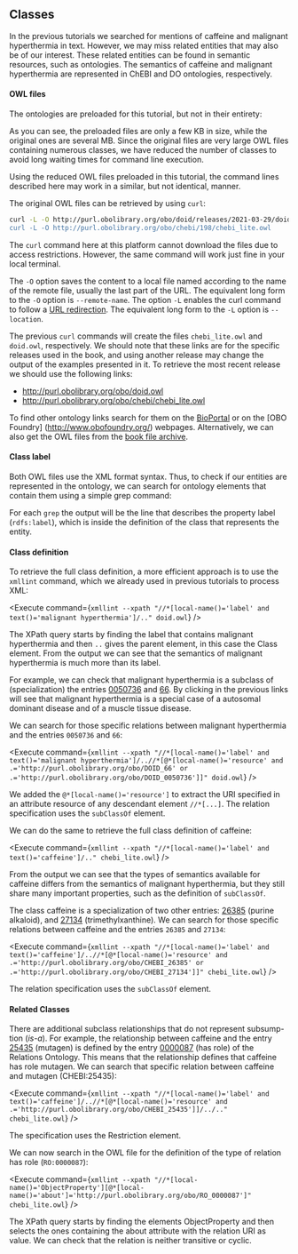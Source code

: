 <script>
import Alert from "$components/Alert.svelte";
import Execute from "$components/Execute.svelte";
</script>

## Classes

In the previous tutorials we searched for mentions of caffeine and malignant
hyperthermia in text. However, we may miss related entities that may also
be of our interest. These related entities can be found in semantic resources,
such as ontologies. The semantics of caffeine and malignant hyperthermia are
represented in ChEBI and DO ontologies, respectively.

#### OWL files

The ontologies are preloaded for this tutorial, but not in their entirety:

<Execute command="du -h *.owl " />

As you can see, the preloaded files are only a few KB in size, while the original ones are several MB. Since the original files are very large OWL files containing numerous classes, we have reduced the number of classes to avoid long waiting times for command line execution.

<Alert>
Using the reduced OWL files preloaded in this tutorial, the command lines described here may work in a similar, but not identical, manner.
</Alert>

The original OWL files can be retrieved by using `curl`:

```bash
curl -L -O http://purl.obolibrary.org/obo/doid/releases/2021-03-29/doid.owl"
curl -L -O http://purl.obolibrary.org/obo/chebi/198/chebi_lite.owl
```

<Alert>The `curl` command here at this platform cannot download the files due to access restrictions. However, the same command will work just fine in your local terminal.</Alert>

The `-O` option saves the content to a local file named according to the name
of the remote file, usually the last part of the URL. The equivalent long form
to the `-O` option is `--remote-name`. The option `-L` enables the curl command to follow a [URL redirection](https://en.wikipedia.org/wiki/URL_redirection). The equivalent long form to the `-L`
option is `--location`.

The previous `curl` commands will create the files `chebi_lite.owl` and `doid.owl`, respectively.
We should note that these links are for the specific releases used in the book, and using another release may change the output of the examples presented in it.
To retrieve the most recent release we should use the following links:

- http://purl.obolibrary.org/obo/doid.owl
- http://purl.obolibrary.org/obo/chebi/chebi_lite.owl

To find other ontology links search for them on the [BioPortal](http://bioportal.bioontology.org/) or on the
[OBO Foundry] (http://www.obofoundry.org/) webpages. Alternatively, we can also get the OWL files from the [book file archive](http://labs.rd.ciencias.ulisboa.pt/book/).

#### Class label

Both OWL files use the XML format syntax. Thus, to check if our entities are
represented in the ontology, we can search for ontology elements that contain
them using a simple grep command:

<Execute command="grep '>malignant hyperthermia<' doid.owl" />

<Execute command="grep '>caffeine<' chebi_lite.owl" />

For each `grep` the output will be the line that describes the property label
(`rdfs:label`), which is inside the definition of the class that represents the
entity.

#### Class definition

To retrieve the full class definition, a more efficient approach is to use the
`xmllint` command, which we already used in previous tutorials to process XML:

<Execute command={`xmllint --xpath "//*[local-name()='label' and text()='malignant hyperthermia']/.." doid.owl`} />

The XPath query starts by finding the label that contains malignant hyperthermia and then `..` gives the parent element, in this case the Class element. From the output we can see that the semantics of malignant hyperthermia is much more than its label.

For example, we can check that malignant hyperthermia is a subclass of
(specialization) the entries [0050736](http://purl.obolibrary.org/obo/DOID_0050735) and [66](http://purl.obolibrary.org/obo/DOID_66). By clicking in the previous links will see
that malignant hyperthermia is a special case of a autosomal dominant disease
and of a muscle tissue disease.

We can search for those specific relations between malignant hyperthermia and the entries `0050736` and `66`:

<Execute command={`xmllint --xpath "//*[local-name()='label' and text()='malignant hyperthermia']/..//*[@*[local-name()='resource' and .='http://purl.obolibrary.org/obo/DOID_66' or .='http://purl.obolibrary.org/obo/DOID_0050736']]" doid.owl`} />

We added the `@*[local-name()='resource']` to extract the URI specified in an attribute resource of any descendant element `//*[...]`.
The relation specification uses the `subClassOf` element.

We can do the same to retrieve the full class definition of caffeine:

<Execute command={`xmllint --xpath "//*[local-name()='label' and text()='caffeine']/.." chebi_lite.owl`} />

From the output we can see that the types of semantics available for caffeine differs from the semantics of malignant hyperthermia, but they still share
many important properties, such as the definition of `subClassOf`.

The class caffeine is a specialization of two other entries: [26385](http://purl.obolibrary.org/obo/CHEBI_26385) (purine
alkaloid), and [27134](http://purl.obolibrary.org/obo/CHEBI_26385) (trimethylxanthine).
We can search for those specific relations between caffeine and the entries
`26385` and `27134`:

<Execute command={`xmllint --xpath "//*[local-name()='label' and text()='caffeine']/..//*[@*[local-name()='resource' and .='http://purl.obolibrary.org/obo/CHEBI_26385' or .='http://purl.obolibrary.org/obo/CHEBI_27134']]" chebi_lite.owl`} />

The relation specification uses the `subClassOf` element.

#### Related Classes

There are additional subclass relationships that do not represent subsump-
tion (_is-a_).
For example, the relationship between caffeine and the entry [25435](http://purl.obolibrary.org/obo/CHEBI_25435) (mutagen) is defined by the entry [0000087](http://purl.obolibrary.org/obo/RO_0000087) (has role) of the Relations Ontology.
This means that the relationship defines that caffeine has role mutagen.
We can search that specific relation between caffeine and mutagen (CHEBI:25435):

<Execute command={`xmllint --xpath "//*[local-name()='label' and text()='caffeine']/..//*[@*[local-name()='resource' and .='http://purl.obolibrary.org/obo/CHEBI_25435']]/../.." chebi_lite.owl`} />

The specification uses the Restriction element.

We can now search in the OWL file for the definition of the type of relation
has role (`RO:0000087`):

<Execute command={`xmllint --xpath "//*[local-name()='ObjectProperty'][@*[local-name()='about']='http://purl.obolibrary.org/obo/RO_0000087']" chebi_lite.owl`} />

The XPath query starts by finding the elements ObjectProperty and then
selects the ones containing the about attribute with the relation URI as
value.
We can check that the relation is neither transitive or cyclic.
